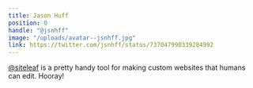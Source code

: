 ```yaml
---
title: Jason Huff
position: 0
handle: "@jsnhff"
image: "/uploads/avatar--jsnhff.jpg"
link: https://twitter.com/jsnhff/status/737047990339284992
---
```


[@siteleaf](https://twitter.com/siteleaf) is a pretty handy tool for making custom websites that humans can edit. Hooray!
